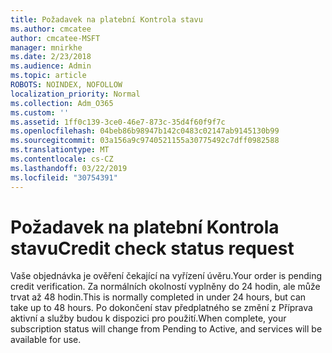 ```yaml
---
title: Požadavek na platební Kontrola stavu
ms.author: cmcatee
author: cmcatee-MSFT
manager: mnirkhe
ms.date: 2/23/2018
ms.audience: Admin
ms.topic: article
ROBOTS: NOINDEX, NOFOLLOW
localization_priority: Normal
ms.collection: Adm_O365
ms.custom: ''
ms.assetid: 1ff0c139-3ce0-46e7-873c-35d4f60f9f7c
ms.openlocfilehash: 04beb86b98947b142c0483c02147ab9145130b99
ms.sourcegitcommit: 03a156a9c9740521155a30775492c7dff0982588
ms.translationtype: MT
ms.contentlocale: cs-CZ
ms.lasthandoff: 03/22/2019
ms.locfileid: "30754391"
---
```

# <a name="credit-check-status-request"></a><span data-ttu-id="ddec7-102">Požadavek na platební Kontrola stavu</span><span class="sxs-lookup"><span data-stu-id="ddec7-102">Credit check status request</span></span>

<span data-ttu-id="ddec7-103">Vaše objednávka je ověření čekající na vyřízení úvěru.</span><span class="sxs-lookup"><span data-stu-id="ddec7-103">Your order is pending credit verification.</span></span> <span data-ttu-id="ddec7-104">Za normálních okolností vyplněny do 24 hodin, ale může trvat až 48 hodin.</span><span class="sxs-lookup"><span data-stu-id="ddec7-104">This is normally completed in under 24 hours, but can take up to 48 hours.</span></span> <span data-ttu-id="ddec7-105">Po dokončení stav předplatného se změní z Příprava aktivní a služby budou k dispozici pro použití.</span><span class="sxs-lookup"><span data-stu-id="ddec7-105">When complete, your subscription status will change from Pending to Active, and services will be available for use.</span></span>
  

